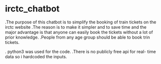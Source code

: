 # irctc_chatbot
.The purpose of this chatbot is to simplify the booking of train tickets on the irctc website 
.The reason is to make it simpler and to save time and the major advantage is that anyone can easily book the tickets without a lot of prior knowledge.
.People from any age group should be able to book trin tickets. 

. python3 was used for the code.
.There is no publicly free api for real- time data so i hardcoded the inputs.
